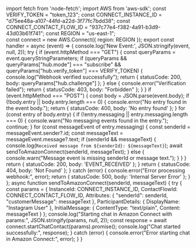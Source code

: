 import fetch from 'node-fetch';
import AWS from 'aws-sdk';
const VERIFY_TOKEN = "token_123"; 
const CONNECT_INSTANCE_ID = "d75ee48a-a107-44fd-a22d-3f77fc7bdd38";
const CONNECT_CONTACT_FLOW_ID = "937c77e4-f382-4a91-b3d9-43d03b61f741";
const REGION = "us-east-1";  
const connect = new AWS.Connect({ region: REGION });
export const handler = async (event) => {
   console.log('New Event:', JSON.stringify(event, null, 2));
   try {
       if (event.httpMethod === "GET") {
           const queryParams = event.queryStringParameters;
           if (queryParams && queryParams["hub.mode"] === "subscribe" && queryParams["hub.verify_token"] === VERIFY_TOKEN) {
               console.log("Webhook verified successfully");
               return { statusCode: 200, body: queryParams["hub.challenge"] };
           } else {
               console.error("Verification failed");
               return { statusCode: 403, body: "Forbidden" };
           }
       }
       if (event.httpMethod === "POST") {
           const body = JSON.parse(event.body);
           if (!body.entry || body.entry.length === 0) {
               console.error("No entry found in the event body.");
               return { statusCode: 400, body: 'No entry found' };
           }
           for (const entry of body.entry) {
               if (!entry.messaging || entry.messaging.length === 0) {
                   console.warn("No messaging events found in the entry.");
                   continue;
               }
               for (const messageEvent of entry.messaging) {
                   const senderId = messageEvent.sender?.id;
                   const messageText = messageEvent.message?.text;
                   if (senderId && messageText) {
                       console.log(`Received message from ${senderId}: ${messageText}`);
                       await sendToAmazonConnect(senderId, messageText);
                   } else {
                       console.warn("Message event is missing senderId or message text.");
                   }
               }
           }
           return { statusCode: 200, body: 'EVENT_RECEIVED' };
       }
       return { statusCode: 404, body: 'Not Found' };
   } catch (error) {
       console.error("Error processing webhook:", error);
       return { statusCode: 500, body: 'Internal Server Error' };
   }
};
async function sendToAmazonConnect(senderId, messageText) {
   try {
       const params = {
           InstanceId: CONNECT_INSTANCE_ID,
           ContactFlowId: CONNECT_CONTACT_FLOW_ID,
           Attributes: {
               "senderId": senderId,
               "customerMessage": messageText
           },
           ParticipantDetails: {
               DisplayName: "Instagram User"
           },
           InitialMessage: {
               ContentType: "text/plain",
               Content: messageText
           }
       };
       console.log("Starting chat in Amazon Connect with params:", JSON.stringify(params, null, 2));
       const response = await connect.startChatContact(params).promise();
       console.log("Chat started successfully:", response);
   } catch (error) {
       console.error("Error starting chat in Amazon Connect:", error);
   }
}
